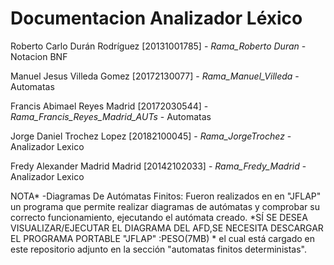 Documentacion Analizador Léxico
========
Roberto Carlo Durán Rodríguez [20131001785]  -  *Rama_Roberto Duran*  - Notacion BNF 

Manuel Jesus Villeda Gomez [20172130077] - *Rama_Manuel_Villeda* -   Automatas

Francis Abimael Reyes Madrid [20172030544] - *Rama_Francis_Reyes_Madrid_AUTs* - Automatas

Jorge Daniel Trochez Lopez [20182100045] - *Rama_JorgeTrochez* - Analizador Lexico

Fredy Alexander Madrid Madrid [20142102033] - *Rama_Fredy_Madrid* - Analizador Lexico


NOTA*
-Diagramas De Autómatas Finitos: Fueron realizados en en "JFLAP" un programa que permite realizar diagramas de autómatas y comprobar su correcto funcionamiento, ejecutando el autómata creado. *SÍ SE DESEA VISUALIZAR/EJECUTAR EL DIAGRAMA DEL AFD,SE NECESITA DESCARGAR EL PROGRAMA PORTABLE  "JFLAP" :PESO(7MB) * el cual está cargado en este repositorio adjunto en la sección "automatas finitos deterministas".
